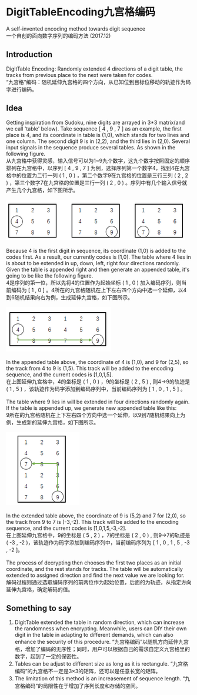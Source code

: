 # DigitTableEncoding九宫格编码
A self-invented encoding method towards digit sequence<br>
一个自创的面向数字序列的编码方法
(2017.12)

## Introduction
DigitTable Encoding: Randomly extended 4 directions of a digit table, the tracks from previous place to the next were taken for codes.<br>
“九宫格”编码：随机延伸九宫格的四个方向，从已知位到目标位移动的轨迹作为码字进行编码。

## Idea
Getting inspiration from Sudoku, nine digits are arrayed in 3*3 matrix(and we call 'table' below). Take sequence [ 4 , 9 , 7 ] as an example, the first place is 4, and its coordinate in table is (1,0), which stands for two lines and one column. The second digit 9 is in (2,2), and the third lies in (2,0). Several input signals in the sequence produce several tables. As shown in the following figure.<br>
从九宫格中获得灵感，输入信号可以为1~9九个数字，这九个数字按照固定的顺序排列在九宫格中，以序列 [ 4 , 9 , 7 ] 为例，选择序列第一个数字4，找到4在九宫格中的位置为二行一列 ( 1 , 0 ) ，第二个数字9在九宫格的位置是三行三列 ( 2 , 2 ) ，第三个数字7在九宫格的位置是三行一列 ( 2 , 0 ) 。序列中有几个输入信号就产生几个九宫格，如下图所示。<br><br>
![](https://raw.githubusercontent.com/RiverLeeGitHub/DigitTableEncoding/master/img_archive/demo1.png) <br><br>
Because 4 is the first digit in sequence, its coordinate (1,0) is added to the codes first. As a result, our currently codes is [1,0]. The table where 4 lies in is about to be extended in up, down, left, right four directions randomly. Given the table is appended right and then generate an appended table, it's going to be like the following figure.<br>
4是序列的第一位，所以先将4的位置作为起始坐标 ( 1 , 0 ) 加入编码序列，则当前编码为 [ 1 , 0 ] 。4所在的九宫格随机在上下左右四个方向中选一个延伸，以4到6随机结果向右为例，生成延伸九宫格，如下图所示。<br><br>
![](https://raw.githubusercontent.com/RiverLeeGitHub/DigitTableEncoding/master/img_archive/demo2.png) <br><br>
In the appended table above, the coordinate of 4 is (1,0), and 9 for (2,5), so the track from 4 to 9 is (1,5). This track will be added to the encoding sequence, and the current codes is [1,0,1,5].<br>
在上图延伸九宫格中，4的坐标是 ( 1 , 0 ) ，9的坐标是 ( 2 , 5 ) , 则4→9的轨迹是 ( 1 , 5 ) ，该轨迹作为码字添加到编码序列中，当前编码序列为 [ 1 , 0 , 1 , 5 ] 。<br><br>
The table where 9 lies in will be extended in four directions randomly again. If the table is appended up, we generate new appended table like this:<br>
9所在的九宫格随机在上下左右四个方向中选一个延伸，以9到7随机结果向上为例，生成新的延伸九宫格，如下图所示。
<br><br>
![](https://raw.githubusercontent.com/RiverLeeGitHub/DigitTableEncoding/master/img_archive/demo3.png) <br><br>
In the extended table above, the coordinate of 9 is (5,2) and 7 for (2,0), so the track from 9 to 7 is (-3,-2). This track will be added to the encoding sequence, and the current codes is [1,0,1,5,-3,-2].<br>
在上图延伸九宫格中，9的坐标是 ( 5 , 2 ) ，7的坐标是 ( 2 , 0 ) , 则9→7的轨迹是( -3 , -2 )，该轨迹作为码字添加到编码序列中，当前编码序列为 [ 1 , 0 , 1 , 5 , -3 , -2 ]。<br><br>
The process of decrypting then chooses the first two places as an initial coordinate, and the rest stands for tracks. The table will be automatically extended to assigned direction and find the next value we are looking for.<br>
解码过程则通过选取编码序列的前两位作为起始位置，后面的为轨迹，从指定方向延伸九宫格，确定解码的值。

## Something to say
1. DigitTable extended the table in random direction, which can increase the randomness when encrypting. Meanwhile, users can DIY their own digit in the table in adapting to different demands, which can also enhance the security of this procedure.
  “九宫格编码”以随机方向延伸九宫格，增加了编码的无序性；同时，用户可以根据自己的需求自定义九宫格里的数字，起到了一定的保密性。
2. Tables can be adjust to different size as long as it is rectangule.  “九宫格编码”的九宫格不一定是3×3的矩阵，还可以是任意长宽的矩阵。
3. The limitation of this method is an increasement of sequence length.  “九宫格编码”的局限性在于增加了序列长度和存储的空间。
